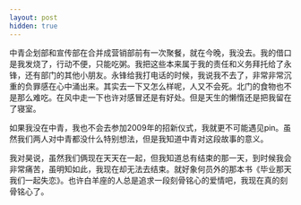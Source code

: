 ```yaml
---
layout: post
hidden: true
---
```

中青企划部和宣传部在合并成营销部前有一次聚餐，就在今晚，我没去。我的借口是我发烧了，行动不便，只能吃粥。我把这些本来属于我的责任和义务拜托给了永锋，还有部门的其他小朋友。永锋给我打电话的时候，我说我不去了，非常非常沉重的负罪感在心中涌出来。其实去一下又怎么样呢，人又不会死。北门的食物也不是那么难吃。在风中走一下也许对感冒还是有好处。但是天生的懒惰还是把我留在了寝室。

如果我没在中青，我也不会去参加2009年的招新仪式，我就更不可能遇见pin。虽然我们两人对中青都没什么特别想法，但是我知道中青对这段故事的意义。

我对昊说，虽然我们俩现在天天在一起，但我知道总有结束的那一天，到时候我会非常痛苦，虽明知如此，我现在却无法去结束。就好象何员外的那本书《毕业那天我们一起失恋》。也许白羊座的人总是追求一段刻骨铭心的爱情吧，我现在真的刻骨铭心了。